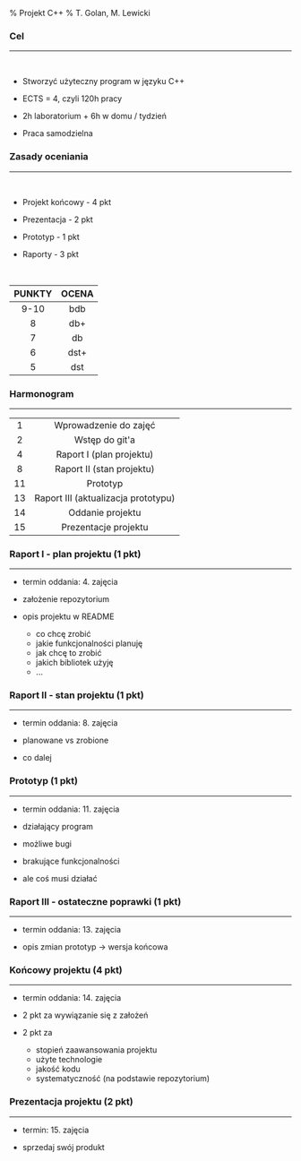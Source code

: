 % Projekt C++
% T. Golan, M. Lewicki

### Cel

---

<br>

* Stworzyć użyteczny program w języku C++

* ECTS = 4, czyli 120h pracy

* 2h laboratorium + 6h w domu / tydzień

* Praca samodzielna

### Zasady oceniania

---

<div class=left><br>

* Projekt końcowy - 4 pkt

* Prezentacja - 2 pkt

* Prototyp - 1 pkt

* Raporty - 3 pkt

</div>
<div class=right><br>   

| PUNKTY | OCENA |
|:------:|:-----:|
| 9-10 | bdb |
| 8 | db+ |
| 7 | db |
| 6 | dst+ |
| 5 | dst |

</div>

### Harmonogram

---

| | |
|:-:|:-:|
| 1 | Wprowadzenie do zajęć |
| 2 | Wstęp do git'a |
| 4 | Raport I (plan projektu) |
| 8 | Raport II (stan projektu) |
| 11 | Prototyp |
| 13 | Raport III (aktualizacja prototypu) |
| 14 | Oddanie projektu |
| 15 | Prezentacje projektu |

### Raport I - plan projektu (1 pkt)

---

* termin oddania: 4. zajęcia

* założenie repozytorium

* opis projektu w README

    * co chcę zrobić
    * jakie funkcjonalności planuję
    * jak chcę to zrobić
    * jakich bibliotek użyję
    * ...

### Raport II - stan projektu (1 pkt)

---

* termin oddania: 8. zajęcia

* planowane vs zrobione

* co dalej

### Prototyp (1 pkt)

---

* termin oddania: 11. zajęcia

* działający program

* możliwe bugi

* brakujące funkcjonalności

* ale coś musi działać

### Raport III - ostateczne poprawki (1 pkt)

---

* termin oddania: 13. zajęcia

* opis zmian prototyp -> wersja końcowa


### Końcowy projektu (4 pkt)

---

* termin oddania: 14. zajęcia

* 2 pkt za wywiązanie się z założeń

* 2 pkt za

    * stopień zaawansowania projektu
    * użyte technologie
    * jakość kodu
    * systematyczność (na podstawie repozytorium)

### Prezentacja projektu (2 pkt)

---

* termin: 15. zajęcia

* sprzedaj swój produkt